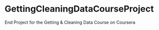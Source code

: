 # GettingCleaningDataCourseProject
End Project for the Getting &amp; Cleaning Data Course on Coursera
